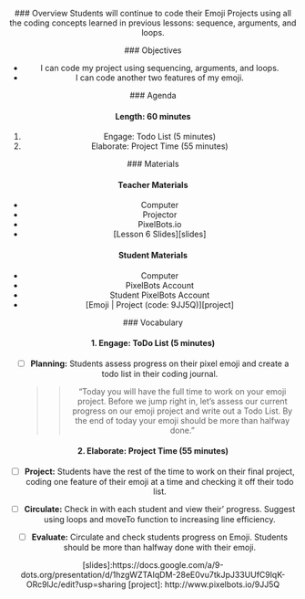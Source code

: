 <header title='Project Time Continued' subtitle='Emoji: Lesson 6'/>

<notable>

<iconp src='/icons/activity.png'>### Overview</iconp>
Students will continue to code their Emoji Projects using all the coding concepts learned in previous lessons: sequence, arguments, and loops.



<iconp src='/icons/objectives.png'>### Objectives</iconp>
- I can code my project using sequencing, arguments, and loops.
- I can code another two features of my emoji.



<iconp src='/icons/agenda.png'>### Agenda</iconp>

#### Length: 60 minutes

1. Engage: Todo List (5 minutes)
1. Elaborate: Project Time (55 minutes)

<note>

<iconp src='/icons/materials.png'>### Materials</iconp>

#### Teacher Materials
- Computer
- Projector
- PixelBots.io
- [Lesson 6 Slides][slides]


#### Student Materials
- Computer
- PixelBots Account
- Student PixelBots Account
- [Emoji | Project (code: 9JJ5Q)][project]




<iconp src='/icons/vocab.png'>### Vocabulary</iconp>


</note>
<pagebreak/>

#### 1. Engage: ToDo List (5 minutes)

- [ ] **Planning:** Students assess progress on their pixel emoji and create a todo list in their coding journal.
  >> “Today you will have the full time to work on your emoji project. Before we jump right in, let’s assess our current progress on our emoji project and write out a Todo List. By the end of today your emoji should be more than halfway done.”


#### 2. Elaborate: Project Time (55 minutes)

- [ ] **Project:** Students have the rest of the time to work on their final project, coding one feature of their emoji at a time and checking it off their todo list.

- [ ] **Circulate:** Check in with each student and view their’ progress. Suggest using loops and moveTo function to increasing line efficiency.

- [ ] **Evaluate:** Circulate and check students progress on Emoji. Students should be more than halfway done with their emoji.



</notable>
[slides]:https://docs.google.com/a/9-dots.org/presentation/d/1hzgWZTAIqDM-28eE0vu7tkJpJ33UUfC9lqK-ORc9lJc/edit?usp=sharing
[project]: http://www.pixelbots.io/9JJ5Q
